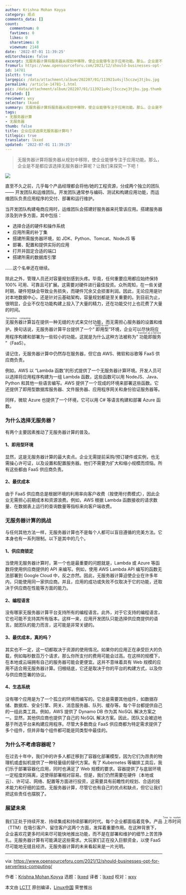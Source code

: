 ```yaml
---
author: Krishna Mohan Koyya
category: 观点
comments_data: []
count:
  commentnum: 0
  favtimes: 0
  likes: 0
  sharetimes: 0
  viewnum: 2148
date: '2022-07-01 11:39:25'
editorchoice: false
excerpt: 无服务器计算将服务器从规划中移除，使企业能够专注于应用功能。那么，企业是不是都应该选择无服务器计算呢？让我们来探究一下吧！
fromurl: https://www.opensourceforu.com/2021/12/should-businesses-opt-for-serverless-computing/
id: 14781
islctt: true
largepic: /data/attachment/album/202207/01/113921u4sjl5cczwj3tjbu.jpg
permalink: /article-14781-1.html
pic: /data/attachment/album/202207/01/113921u4sjl5cczwj3tjbu.jpg.thumb.jpg
related: []
reviewer: wxy
selector: lkxed
summary: 无服务器计算将服务器从规划中移除，使企业能够专注于应用功能。那么，企业是不是都应该选择无服务器计算呢？让我们来探究一下吧！
tags:
- 无服务器计算
- 无服务器
thumb: false
title: 企业应该选择无服务器计算吗？
titlepic: true
translator: lkxed
updated: '2022-07-01 11:39:25'
---
```



> 
> 无服务器计算将服务器从规划中移除，使企业能够专注于应用功能。那么，企业是不是都应该选择无服务器计算呢？让我们来探究一下吧！
> 
> 
> 


![](/data/attachment/album/202207/01/113921u4sjl5cczwj3tjbu.jpg)


直至不久之前，几乎每个产品经理都会将他/她的工程资源，分成两个独立的团队 —— 开发团队和运维团队。开发团队通常参与编码、测试和构建应用功能，而运维团队负责应用程序的交付、部署和运行维护。


当开发团队构建电商应用时，运维团队会搭建好服务器来托管该应用。搭建服务器涉及到许多方面，其中包括：


* 选择合适的硬件和操作系统
* 应用所需的补丁集
* 搭建所需服务器环境，如 JDK、Python、Tomcat、NodeJS 等
* 部署、配置和提供实际的应用
* 打开并固定合适的端口
* 搭建所需的数据库引擎


……这个名单还在继续。


除此之外，管理人员还对容量规划感到头疼。毕竟，任何重要应用都应始终保持 100% 可用、可靠且可扩展。这需要对硬件进行最佳投资。众所周知，在一些关键时期，硬件短缺会导致业务损失，而硬件冗余又会损害利润。因此，无论应用是针对本地数据中心，还是针对云基础架构，容量规划都是至关重要的。到目前为止，很明显，企业不仅在功能构建上投入了大量的精力，还在功能交付上也花费了大量的时间。


<ruby> 无服务器计算 <rt>  Serverless computing </rt></ruby>旨在提供一种无缝的方式来交付功能，而无需担心服务器的设置和维护。换句话说，无服务器计算平台提供了一个“<ruby> 即用型 <rt>  ready-to-use </rt></ruby>”环境，企业可以尽快将应用程序构建和部署为一些较小的功能。这就是为什么这种方法被称为“<ruby> 功能即服务 <rt>  Function as a Service </rt></ruby>”（FaaS）。


请记住，无服务器计算中仍然存在服务器，但它由 AWS、微软和谷歌等 FaaS 供应商负责。


例如，AWS 以 “Lambda 函数”的形式提供了一个无服务器计算环境。开发人员可以选择将应用程序构建为一组 Lambda 函数，这些函数可以用 NodeJS、Java、Python 和其他一些语言编写。AWS 提供了一个现成的环境来部署这些函数。它还提供了即用​​型数据库服务器、文件服务器、应用程序网关和身份验证服务器等。


同样，微软 Azure 也提供了一个环境，它可以用 C# 等语言构建和部署 Azure 函数。


### 为什么选择无服务器？


有两个主要因素推动了无服务器计算的普及。


#### 1、即用型环境


显然，这是无服务器计算的最大卖点。企业无需提前采购/预订硬件或实例，也无需操心许可证，以及设置和配置服务器。他们不需要为扩大和缩小规模而烦恼。所有这些都由 FaaS 供应商负责。


#### 2、最优成本


由于 FaaS 供应商总是根据环境的利用率向客户收费（按使用付费模式），因此企业无需担心前期成本和资源浪费。例如，AWS 根据 Lambda 函数接收的请求数量、在数据表上运行的查询数量等指标来向客户端收费。


### 无服务器计算的挑战


与任何其他方法一样，无服务器计算也不是每个人都可以盲目遵循的完美方法。它本身也有一系列限制。以下是其中的几个。


#### 1、供应商锁定


当使用无服务器计算时，第一个也是最重要的问题就是，Lambda 或 Azure 等函数将使用供应商提供的 API 来编写。例如，使用 AWS Lambda API 编写的函数无法部署到 Google Cloud 中，反之亦然。因此，无服务器计算迫使企业在许多年内，只能使用同一家供应商。并且，应用的成功或失败不仅取决于它的功能，还取决于供应商在性能等方面的能力。


#### 2、编程语言


没有哪家无服务器计算平台支持所有的编程语言。此外，对于它支持的编程语言，它也可能不支持其所有版本。这样一来，应用开发团队只能选择供应商提供的语言。就团队的能力而言，这可能是非常关键的。


#### 3、最优成本，真的吗？


其实也不一定，这一切都取决于资源的使用情况。如果你的应用正在承受巨大的负载，例如每秒数百万个请求，那么你所支付的费用可能会过高。在这样的规模下，在本地或云端拥有自己的服务器可能会更便宜。这并不意味着具有 Web 规模的应用不适合用无服务器计算。归根结底，它还是取决于你的平台的构建方式，以及你与供应商签署的协议。


#### 4、生态系统


没有哪个应用是为了一个孤立的环境而编写的。它总是需要其他组件，如数据存储、数据库、安全引擎、网关、消息服务器、队列、缓存等。每个平台都提供自己的一组此类工具。例如，AWS 提供了 Dynamo DB 作为其 NoSQL 解决方案之一。显然，其他供应商也提供了自己的 NoSQL 解决方案。因此，团队又会被迫地基于所选平台来构建应用程序。尽管大多数商业 FaaS 供应商都为特定需求提供了多个组件，但并非每个组件都可能是同类型中最佳的。


### 为什么不考虑容器呢？


在过去十年中，我们中的许多人都迁移到了容器化部署模型，因为它们为昂贵的物理机或虚拟机提供了一种轻量级的替代方案。有了 Kubernetes 等编排工具后，我们乐于部署容器化应用，同时也满足了 Web 规模的要求。容器提供了与底层环境一定程度的隔离，这使得部署相对容易。但是，我们仍然需要在硬件（本地或云）、许可证、网络、配置等方面进行投资，这需要具有前瞻性的规划、合适的技术能力和仔细的监控。无服务器计算，尽管它也有自己的优点和缺点，但它让我们把这些责任也摆脱了。


### 展望未来


我们正处于持续开发、持续集成和持续部署的时代。每个企业都面临着竞争。产品<ruby> 上市时间 <rt>  Time to market </rt></ruby>（TTM）在吸引客户、留住客户这两个方面，发挥着重要作用。在这种背景下，企业喜欢花更多时间来尽可能快地推出功能，而不是在部署和维护的细节上苦苦挣扎。无服务器计算有可能满足这些需求。大玩家们正在投入巨额资金，以使 FaaS 尽可能地无缝且经济。无服务器计算的未来看起来是一片光明。




---


via: <https://www.opensourceforu.com/2021/12/should-businesses-opt-for-serverless-computing/>


作者：[Krishna Mohan Koyya](https://www.opensourceforu.com/author/krishna-mohan-koyya/) 选题：[lkxed](https://github.com/lkxed) 译者：[lkxed](https://github.com/lkxed) 校对：[wxy](https://github.com/wxy)


本文由 [LCTT](https://github.com/LCTT/TranslateProject) 原创编译，[Linux中国](https://linux.cn/) 荣誉推出
